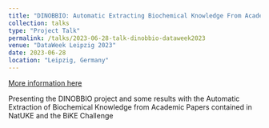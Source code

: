 ```yaml
---
title: "DINOBBIO: Automatic Extracting Biochemical Knowledge From Academic Literature"
collection: talks
type: "Project Talk"
permalink: /talks/2023-06-28-talk-dinobbio-dataweek2023
venue: "DataWeek Leipzig 2023"
date: 2023-06-28
location: "Leipzig, Germany"
---
```


[More information here](https://www.youtube.com/live/n8Kb2P8ilwg?feature=share&t=25619)

Presenting the DINOBBIO project and some results with the Automatic Extraction of Biochemical Knowledge from Academic Papers contained in NatUKE and the BiKE Challenge
